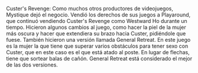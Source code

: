 Custer's Revenge: Como muchos otros productores de videojuegos, Mystique dejó el negocio. Vendió los derechos de sus juegos a Playaround, que continuó vendiendo Custer's Revenge como Westward Ho durante un tiempo. Hicieron algunos cambios al juego, como hacer la piel de la mujer más oscura y hacer que extendiera su brazo hacia Custer, pidiéndole que fuese. También hicieron una versión llamada General Retreat. En este juego es la mujer la que tiene que superar varios obstáculos para tener sexo con Custer, que en este caso es el que está atado al poste. En lugar de flechas, tiene que sortear balas de cañón. General Retreat está considerado el mejor de las dos versiones.
